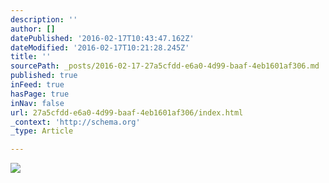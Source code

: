 ```yaml
---
description: ''
author: []
datePublished: '2016-02-17T10:43:47.162Z'
dateModified: '2016-02-17T10:21:28.245Z'
title: ''
sourcePath: _posts/2016-02-17-27a5cfdd-e6a0-4d99-baaf-4eb1601af306.md
published: true
inFeed: true
hasPage: true
inNav: false
url: 27a5cfdd-e6a0-4d99-baaf-4eb1601af306/index.html
_context: 'http://schema.org'
_type: Article

---
```

![](https://the-grid-user-content.s3-us-west-2.amazonaws.com/ee22382a-6b48-4f57-8b01-3e637267c181.JPG)